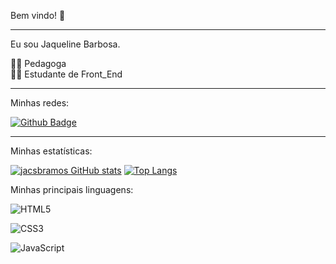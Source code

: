  Bem vindo! 🙋

 <hr>
 Eu sou Jaqueline Barbosa.
 
 👩‍🏫 Pedagoga <br>
 👩‍🎓  Estudante de Front_End <br>
 
 <hr>

 Minhas redes:
 
[![Github Badge](https://img.shields.io/badge/-Github-000?style=flat-square&logo=Github&logoColor=white&link=https://github.com/jacksbramos)](https://github.com/jacksbramos)

<hr>
Minhas estatísticas:

[![jacsbramos GitHub stats](https://github-readme-stats.vercel.app/api?username=jacksbramos&theme=nightowl)](https://github.com/jacsbramos/github-readme-stats) 
[![Top Langs](https://github-readme-stats.vercel.app/api/top-langs/?username=jacksbramos&layout=donut-vertical)](https://github.com/jacksbramos/github-readme-stats)

Minhas principais linguagens:

![HTML5](https://img.shields.io/badge/html5-%23E34F26.svg?style=for-the-badge&logo=html5&logoColor=white) 

![CSS3](https://img.shields.io/badge/css3-%231572B6.svg?style=for-the-badge&logo=css3&logoColor=white) 

![JavaScript](https://img.shields.io/badge/javascript-%23323330.svg?style=for-the-badge&logo=javascript&logoColor=%23F7DF1E)




